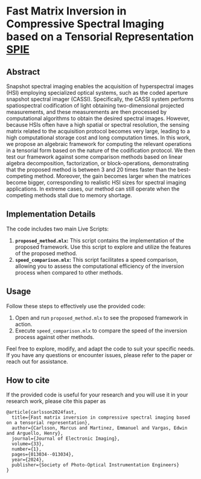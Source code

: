 # Fast Matrix Inversion in Compressive Spectral Imaging based on a Tensorial Representation [SPIE](https://www.spiedigitallibrary.org/journals/journal-of-electronic-imaging/volume-33/issue-1/013034/Fast-matrix-inversion-in-compressive-spectral-imaging-based-on-a/10.1117/1.JEI.33.1.013034.short)

## Abstract

Snapshot spectral imaging enables the acquisition of hyperspectral images (HSI) employing specialized optical systems, such as the coded aperture snapshot spectral imager (CASSI). Specifically, the CASSI system performs spatiospectral codification of light obtaining two-dimensional projected measurements, and these measurements are then processed by computational algorithms to obtain the desired spectral images. However, because HSIs often have a high spatial or spectral resolution, the sensing matrix related to the acquisition protocol becomes very large, leading to a high computational storage cost and long computation times. In this work, we propose an algebraic framework for computing the relevant operations in a tensorial form based on the nature of the codification protocol. We then test our framework against some comparison methods based on linear algebra decomposition, factorization, or block-operations, demonstrating that the proposed method is between 3 and 20 times faster than the best-competing method. Moreover, the gain becomes larger when the matrices become bigger, corresponding to realistic HSI sizes for spectral imaging applications. In extreme cases, our method can still operate when the competing methods stall due to memory shortage.

## Implementation Details

The code includes two main Live Scripts:

1. **`proposed_method.mlx`:** This script contains the implementation of the proposed framework. Use this script to explore and utilize the features of the proposed method.
2. **`speed_comparison.mlx`:** This script facilitates a speed comparison, allowing you to assess the computational efficiency of the inversion process when compared to other methods.

## Usage

Follow these steps to effectively use the provided code:

1. Open and run `proposed_method.mlx` to see the proposed framework in action.
2. Execute `speed_comparison.mlx` to compare the speed of the inversion process against other methods.

Feel free to explore, modify, and adapt the code to suit your specific needs. If you have any questions or encounter issues, please refer to the paper or reach out for assistance.

## How to cite

If the provided code is useful for your research and you will use it in your research work, please cite this paper as

```
@article{carlsson2024fast,
  title={Fast matrix inversion in compressive spectral imaging based on a tensorial representation},
  author={Carlsson, Marcus and Martinez, Emmanuel and Vargas, Edwin and Arguello, Henry},
  journal={Journal of Electronic Imaging},
  volume={33},
  number={1},
  pages={013034--013034},
  year={2024},
  publisher={Society of Photo-Optical Instrumentation Engineers}
}
```
